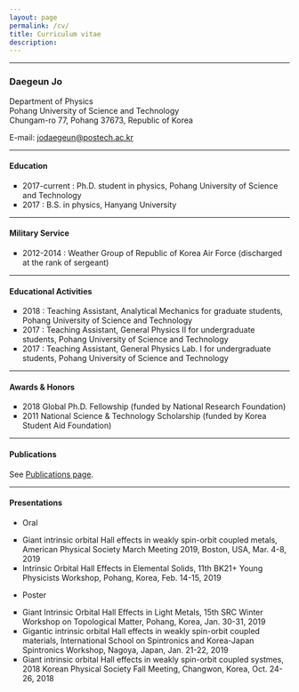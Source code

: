 ```yaml
---
layout: page
permalink: /cv/
title: Curriculum vitae
description: 
---
```


<hr/>
<h3><strong>Daegeun Jo</strong></h3>

Department of Physics <br/>
Pohang University of Science and Technology<br/>
Chungam-ro 77, Pohang 37673, Republic of Korea

E-mail: <a href="mailto:jodaegeun@postech.ac.kr">jodaegeun@postech.ac.kr</a>

<hr/>

<h4><strong>Education</strong></h4>

<ul type = "square">
   <li>2017-current : Ph.D. student in physics, Pohang University of Science and Technology</li>
   <li>2017 : B.S. in physics, Hanyang University</li>
</ul>

<hr/>

<h4><strong>Military Service</strong></h4>

<ul type = "square">
   <li>2012-2014 : Weather Group of Republic of Korea Air Force (discharged at the rank of sergeant)</li>
</ul>

<hr/>

<h4><strong>Educational Activities</strong></h4>

<ul type = "square">
   <li>2018 : Teaching Assistant, Analytical Mechanics for graduate students, Pohang University of Science and Technology
</li>
   <li>2017 : Teaching Assistant, General Physics II for undergraduate students, Pohang University of Science and Technology
</li>
   <li>2017 : Teaching Assistant, General Physics Lab. I for undergraduate students, Pohang University of Science and Technology
</li>
</ul>

<hr/>

<h4><strong>Awards & Honors</strong></h4>

<ul type = "square">
   <li>2018 Global Ph.D. Fellowship (funded by National Research Foundation)</li>
   <li>2011 National Science & Technology Scholarship (funded by Korea Student Aid Foundation)</li>
</ul>

<hr/>

<h4><strong>Publications</strong></h4>

See [Publications page](/publications/).

<hr/>


<h4><strong>Presentations</strong></h4>

- Oral
<ul type = "square">
   <li>Giant intrinsic orbital Hall effects in weakly spin-orbit coupled metals, American Physical Society March Meeting 2019, Boston, USA, Mar. 4-8, 2019 </li>
   <li>Intrinsic Orbital Hall Effects in Elemental Solids, 11th BK21+ Young Physicists Workshop, Pohang, Korea, Feb. 14-15, 2019</li>
</ul>

- Poster
<ul type = "square">
   <li>Giant Intrinsic Orbital Hall Effects in Light Metals, 15th SRC Winter Workshop on Topological Matter, Pohang, Korea, Jan. 30-31, 2019 </li>
   <li>Gigantic intrinsic orbital Hall effects in weakly spin-orbit coupled materials, International School on Spintronics and Korea-Japan Spintronics Workshop, Nagoya, Japan, Jan. 21-22, 2019 </li>
   <li>Giant intrinsic orbital Hall effects in weakly spin-orbit coupled systmes, 2018 Korean Physical Society Fall Meeting, Changwon, Korea, Oct. 24-26, 2018 </li>
</ul>

